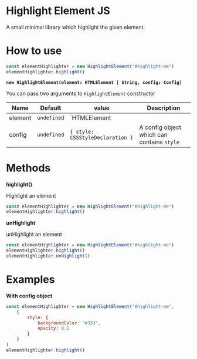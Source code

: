 Highlight Element JS
=======

A small minimal library which highlight the given element.

How to use
=======

```javascript
const elementHighlighter = new HighlightElement("#highlight-me")
elementHighlighter.highlight()
```

**`new HighlightElement(element: HTMLElement | String, config: Config)`**

You can pass two arguments to `HighlightElement` constructor

| Name                  | Default         | value                             | Description   |
| --------------------- | --------------- | --------------------------------- | ------------- |
| element               | `undefined`     | `HTMLElement || String`           | The element we wants to highlight |
| config                | `undefined`     | `{ style: CSSStyleDeclaration }`  | A config object which can contains `style`  |

Methods
=======

**highlight()**

Highlight an element

```javascript
const elementHighlighter = new HighlightElement("#highlight-me")
elementHighlighter.highlight()
```

**unHighlight**

unHighlight an element

```javascript
const elementHighlighter = new HighlightElement("#highlight-me")
elementHighlighter.highlight()
elementHighlighter.unHighlight()
```

Examples
======

**With config object**

```javascript
const elementHighlighter = new HighlightElement("#highlight-me",
    {
        style: {
            backgroundColor: "#333",
            opacity: 0.1
        }
    }
)
elementHighlighter.highlight()
```